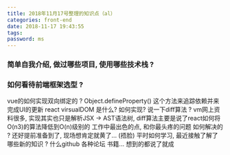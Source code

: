 ```yaml
---
title: 2018年11月17号整理的知识点（al）
categories: front-end
date: 2018-11-17 19:43:55
tags:
password: ms
---
```


### 简单自我介绍, 做过哪些项目, 使用哪些技术栈 ?



### 如何看待前端框架选型 ?

vue的如何实现双向绑定的 ?
Object.defineProperty() 这个方法来追踪依赖并来完成UI的更新
react virsualDOM 是什么? 如何实现? 说一下diff算法 ?
vm网上资料很多, 实现其实也只是解析JSX -> AST语法树, diff算法主要是说了react如何将O(n3)的算法降低到O(n)级别的
工作中最出色的点, 和你最头疼的问题 如何解决的 ?
还好提前准备到了, 现场想肯定就黄了... (捂脸)
平时如何学习, 最近接触了解了哪些新的知识 ?
什么github 各种论坛 书籍... 想到的都说了就成


